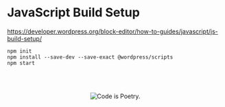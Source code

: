 # JavaScript Build Setup

https://developer.wordpress.org/block-editor/how-to-guides/javascript/js-build-setup/

```
npm init
npm install --save-dev --save-exact @wordpress/scripts
npm start
```


<br/><br/><p align="center"><img src="https://s.w.org/style/images/codeispoetry.png?1" alt="Code is Poetry." /></p>